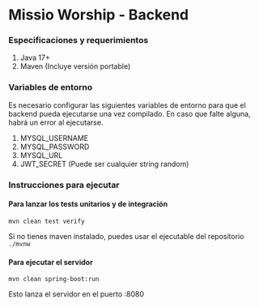# Missio Worship - Backend

### Especificaciones y requerimientos

1. Java 17+
2. Maven (Incluye versión portable)

### Variables de entorno

Es necesario configurar las siguientes variables de
entorno para que el backend pueda ejecutarse una vez compilado.
En caso que falte alguna, habrá un error al ejecutarse.

1. MYSQL_USERNAME
2. MYSQL_PASSWORD
3. MYSQL_URL
4. JWT_SECRET (Puede ser cualquier string random)

### Instrucciones para ejecutar

#### Para lanzar los tests unitarios y de integración

``mvn clean test verify``

Si no tienes maven instalado, puedes usar el ejecutable del repositorio ``./mvnw``

#### Para ejecutar el servidor

``mvn clean spring-boot:run``

Esto lanza el servidor en el puerto :8080